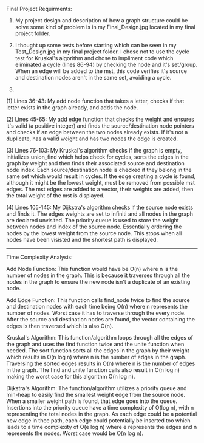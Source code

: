 Final Project Requirments: 

1. My project design and description of how a graph structure could be solve some kind of problem is in my Final_Design.jpg located in my final project folder. 

2. I thought up some tests before starting which can be seen in my Test_Design.jpg in my final project folder. I chose not to use the cycle test for Kruskal's algorithm and chose to impliment code which eliminated a cycle (lines 86-94) by checking the node and it's set/group. When an edge will be added to the mst, this code verifies it's source and destination nodes aren't in the same set, avoiding a cycle. 

3. 
(1) Lines 36-43: My add node function that takes a letter, checks if that letter exists in the graph already, and adds the node. 

(2) Lines 45-65: My add edge function that checks the weight and ensures it's valid (a positive integer) and finds the source/destination node pointers and checks if an edge between the two nodes already exists. If it's not a duplicate, has a valid weight and has two nodes the edge is created.

(3) Lines 76-103: My Kruskal's algorithm checks if the graph is empty, initializes union_find which helps check for cycles, sorts the edges in the graph by weight and then finds their associated source and destination node index. Each source/destination node is checked if they belong in the same set which would result in cycles. If the edge creating a cycle is found, although it might be the lowest weight, must be removed from possible mst edges. The mst edges are added to a vector, their weights are added, then the total weight of the mst is displayed. 

(4) Lines 105-145: My Dijkstra's algorithm checks if the source node exists and finds it. The edges weights are set to infiniti and all nodes in the graph are declared unvisited. The priority queue is used to store the weight between nodes and index of the source node. Essentially ordering the nodes by the lowest weight from the source node. This stops when all nodes have been visisted and the shortest path is displayed.  

----------------------------------------------------------------------------------------------------------------------

Time Complexity Analysis: 

Add Node Function: This function would have be O(n) where n is the number of nodes in the graph. This is because it traverses through all the nodes in the graph to ensure the new node isn't a duplicate of an existing node. 

Add Edge Function: This function calls find_node twice to find the source and destination nodes with each time being O(n) where n represents the number of nodes. Worst case it has to traverse through the every node. After the source and destination nodes are found, the vector containing the edges is then traversed which is also O(n). 

Kruskal's Algorithm: This function/algorithm loops through all the edges of the graph and uses the find function twice and the unite function when needed. The sort function sorts all the edges in the graph by their weight which results in O(n log n) where n is the number of edges in the graph. Traversing the sorted edges results in O(n) where n is the number of edges in the graph. The find and unite function calls also result in O(n log n) making the worst case for this algorithm O(n log n).

Dijkstra's Algorithm: The function/algorithm utilizes a priority queue and min-heap to easily find the smallest weight edge from the source node. When a smaller weight path is found, that edge goes into the queue. Insertions into the priority queue have a time complexity of O(log n), with n representing the total nodes in the graph. As each edge could be a potential new edge in thee path, each edge could potentially be inserted too which leads to a time complexity of O(e log n) where e represents the edges and n represents the nodes. Worst case would be O(n log n).

